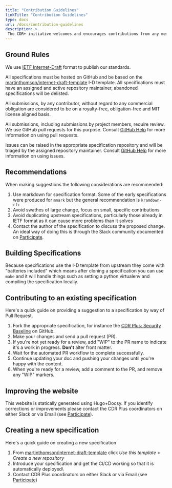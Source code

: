 ```yaml
---
title: "Contribution Guidelines"
linkTitle: "Contribution Guidelines"
type: docs
url: /docs/contribution-guidelines
description: >
 The CDR+ initiative welcomes and encourages contributions from any member of the public on an open, transparent and collegiate basis.
---
```


## Ground Rules

We use [IETF Internet-Draft](https://authors.ietf.org/en/home) format to publish our standards. 

All specifications must be hosted on GitHub and be based on the [martinthomson/internet-draft-template](https://github.com/martinthomson/internet-draft-template) I-D template. All specifications must have an assigned and active repository maintainer, abandoned specifications will be delisted.

All submissions, by any contributor, without regard to any commercial obligation are considered to be on a royalty-free, obligation-free and MIT license aligned basis.

All submissions, including submissions by project members, require review. We use GitHub pull requests for this purpose. Consult [GitHub Help](https://help.github.com/articles/about-pull-requests/) for more information on using pull requests.

Issues can be raised in the appropriate specification repository and will be triaged by the assigned repository maintainer. Consult [GitHub Help](https://docs.github.com/en/issues/tracking-your-work-with-issues/quickstart) for more information on using issues.

## Recommendations

When making suggestions the following considerations are recommended:
1. Use markdown for specification format. Some of the early specifications were produced for `mmark` but the general recommendation is `kramdown-rfc`
1. Avoid swathes of large change, focus on small, specific contributions
1. Avoid duplicating upstream specifications, particularly those already in IETF format as it can cause more problems than it solves
1. Contact the author of the specification to discuss the proposed change. An ideal way of doing this is through the Slack community documented on <a href="/participate/">Participate</a>.

## Building Specifications

Because specifications use the I-D template from upstream they come with "batteries included" which means after cloning a specification you can use `make` and it will handle things such as setting a python virtualenv and compiling the specification locally.

## Contributing to an existing specification

Here's a quick guide on providing a suggestion to a specification by way of Pull Request.

1. Fork the appropriate specification, for instance the [CDR Plus: Security Baseline](https://github.com/cdrplus/cdrplus-infosec-baseline) on GitHub.
1. Make your changes and send a pull request (PR).
1. If you're not yet ready for a review, add "WIP" to the PR name to indicate it's a work in progress. **Don't** alter front matter.
1. Wait for the automated PR workflow to complete successfully. 
1. Continue updating your doc and pushing your changes until you're happy with the content.
1. When you're ready for a review, add a comment to the PR, and remove any "WIP" markers.

## Improving the website

This website is statically generated using Hugo+Docsy. If you identify corrections or improvements please contact the CDR Plus coordinators on either Slack or via Email (see [Participate](/participate/)).

## Creating a new specification

Here's a quick guide on creating a new specification

1. From [martinthomson/internet-draft-template](https://github.com/martinthomson/internet-draft-template) click *Use this template* > *Create a new repository*
1. Introduce your specification and get the CI/CD working so that it is automatically deployed\
1. Contact CDR Plus coordinators on either Slack or via Email (see [Participate](/participate/)) 
